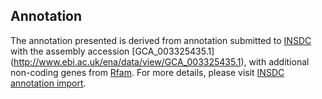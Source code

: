 
Annotation
----------

The annotation presented is derived from annotation submitted to
[INSDC](http://www.insdc.org) with the assembly accession [GCA\_003325435.1]
(http://www.ebi.ac.uk/ena/data/view/GCA_003325435.1),
with additional non-coding genes from
[Rfam](http://rfam.xfam.org/). For more details, please visit [INSDC
annotation import](http://ensemblgenomes.org/info/data/insdc_annotation).
